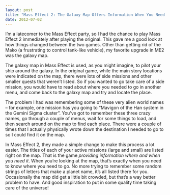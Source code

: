 ```yaml
---
layout: post
title: "Mass Effect 2: The Galaxy Map Offers Information When You Need It"
date: 2012-07-02
---
```

I’m a latecomer to the Mass Effect party, so I had the chance to play Mass Effect 2 immediately after playing the original.  This gave me a good look at how things changed between the two games.  Other than getting rid of the Mako (a frustrating to control tank-like vehicle), my favorite upgrade in ME2 was the galaxy map. 

The galaxy map in Mass Effect is used, as you might imagine, to pilot your ship around the galaxy.  In the original game, while the main story locations were indicated on the map, there were lots of side missions and other smaller quests that weren’t listed.  So if you wanted to go take care of a side mission, you would have to read about where you needed to go in another menu, and come back to the galaxy map and try and locate the place.

The problem I had was remembering some of these very alien world names – for example, one mission has you going to “Mavigon of the Han system in the Gemini Sigma cluster”.  You’ve got to remember these three crazy names, go through a couple of menus, wait for some things to load, and then search around on the map to find each place.  There were a couple of times that I actually physically wrote down the destination I needed to go to so I could find it on the map.

In Mass Effect 2, they made a simple change to make this process a lot easier.  The titles of each of your active missions (large and small) are listed right on the map.  That is the game *providing information where and when you need it*.  When you’re looking at the map, that’s exactly when you need to know where you need to go.  No more trying to remember some random strings of letters that make a planet name, it’s all listed there for you.  Occasionally the map did get a little bit crowded, but that’s a way better problem to have.  And good inspiration to put in some quality time taking care of the universe!
